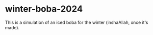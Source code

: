 # winter-boba-2024
This is a simulation of an iced boba for the winter (inshaAllah, once it's made).
